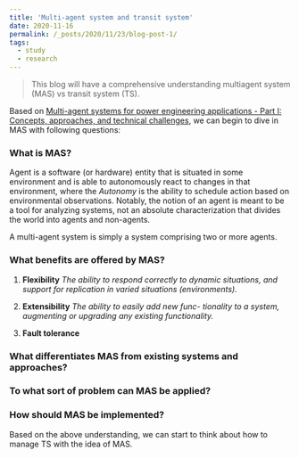 ```yaml
---
title: 'Multi-agent system and transit system'
date: 2020-11-16
permalink: /_posts/2020/11/23/blog-post-1/ 
tags:
  - study
  - research
---
```


> This blog will have a comprehensive understanding multiagent system (MAS) vs transit system (TS).

 Based on [Multi-agent systems for power engineering applications - Part I: Concepts, approaches, and technical challenges](https://ieeexplore.ieee.org/stamp/stamp.jsp?tp=&arnumber=4349106), we can begin to dive in MAS with following questions:

### What is MAS?

Agent is a software (or hardware) entity that is situated in some environment and is able to autonomously react to changes in that environment, where the _Autonomy_ is the ability to schedule action based on environmental observations.
Notably, the notion of an agent is meant to be a tool for analyzing systems, not an absolute characterization that divides the world into agents and non-agents.

A multi-agent system is simply a system comprising two or more agents.

### What benefits are offered by MAS?

1. **Flexibility** _The ability to respond correctly to dynamic situations, and support for replication in varied situations (environments)._

2. **Extensibility** _The ability to easily add new func- tionality to a system, augmenting or upgrading any existing functionality._

3. **Fault tolerance**
 
### What differentiates MAS from existing systems and approaches?

### To what sort of problem can MAS be applied?

### How should MAS be implemented?


Based on the above understanding, we can start to think about how to manage TS with the idea of MAS.